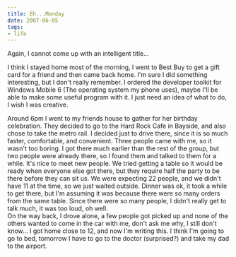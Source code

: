 ```yaml
---
title: Eh...Monday
date: 2007-06-05
tags:
- life
---
```

Again, I cannot come up with an intelligent title...

I think I stayed home most of the morning, I went to Best Buy to get a gift card for a friend and then came back home. I'm sure I did something interesting, but I don't really remember. I ordered the developer toolkit for Windows Mobile 6 (The operating system my phone uses), maybe I'll be able to make some useful program with it. I just need an idea of what to do, I wish I was creative.

Around 6pm I went to my friends house to gather for her birthday celebration. They decided to go to the Hard Rock Cafe in Bayside, and also chose to take the metro rail. I decided just to drive there, since it is so much faster, comfortable, and convenient. Three people came with me, so it wasn't too boring. I got there much earlier than the rest of the group, but two people were already there, so I found them and talked to them for a while. It's nice to meet new people. We tried getting a table so it would be ready when everyone else got there, but they require half the party to be there before they can sit us. We were expecting 22 people, and we didn't have 11 at the time, so we just waited outside. Dinner was ok, it took a while to get there, but I'm assuming it was because there were so many orders from the same table. Since there were so many people, I didn't really get to talk much, it was too loud, oh well.<br />On the way back, I drove alone, a few people got picked up and none of the others wanted to come in the car with me, don't ask me why, I still don't know... I got home close to 12, and now I'm writing this. I think I'm going to go to bed, tomorrow I have to go to the doctor (surprised?) and take my dad to the airport.
